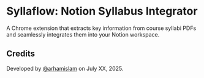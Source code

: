 # Syllaflow: Notion Syllabus Integrator
A Chrome extension that extracts key information from course syllabi PDFs and seamlessly integrates them into your Notion workspace.

## Credits
Developed by [@arhamislam](https://github.com/arhamislam) on July XX, 2025.
